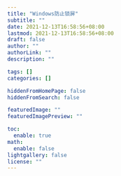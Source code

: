 ```yaml
---
title: "Windows防止锁屏"
subtitle: ""
date: 2021-12-13T16:58:56+08:00
lastmod: 2021-12-13T16:58:56+08:00
draft: false
author: ""
authorLink: ""
description: ""

tags: []
categories: []

hiddenFromHomePage: false
hiddenFromSearch: false

featuredImage: ""
featuredImagePreview: ""

toc:
  enable: true
math:
  enable: false
lightgallery: false
license: ""
---
```


<!--more-->


```




```